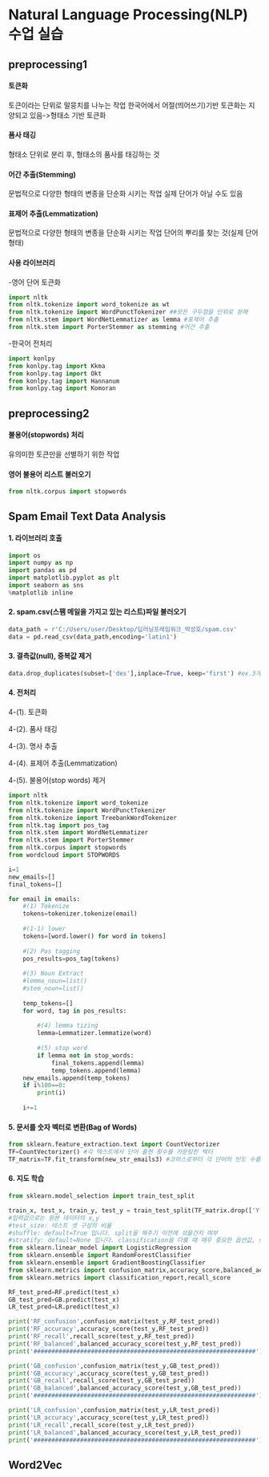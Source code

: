 # Natural Language Processing(NLP) 수업 실습
## preprocessing1
#### 토큰화

토큰이라는 단위로 말뭉치를 나누는 작업
한국어에서 어절(띄어쓰기)기반 토큰화는 지양되고 있음->형태소 기반 토큰화

#### 품사 태깅

형태소 단위로 분리 후, 형태소의 품사를 태깅하는 것

#### 어간 추출(Stemming)

문법적으로 다양한 형태의 변종을 단순화 시키는 작업
실제 단어가 아닐 수도 있음

#### 표제어 추출(Lemmatization)

문법적으로 다양한 형태의 변종을 단순화 시키는 작업
단어의 뿌리를 찾는 것(실제 단어 형태)

#### 사용 라이브러리

-영어 단어 토큰화
``` Python
import nltk
from nltk.tokenize import word_tokenize as wt 
from nltk.tokenize import WordPunctTokenizer ##모든 구두점을 단위로 분해
from nltk.stem import WordNetLemmatizer as lemma #표제어 추출
from nltk.stem import PorterStemmer as stemming #어간 추출
``` 

-한국어 전처리
``` Python
import konlpy
from konlpy.tag import Kkma
from konlpy.tag import Okt
from konlpy.tag import Hannanum
from konlpy.tag import Komoran
```
## preprocessing2
#### 불용어(stopwords) 처리

유의미한 토큰만을 선별하기 위한 작업

#### 영어 불용어 리스트 불러오기
``` Python
from nltk.corpus import stopwords
``` 
## Spam Email Text Data Analysis
#### 1. 라이브러리 호출
``` Python
import os
import numpy as np
import pandas as pd
import matplotlib.pyplot as plt
import seaborn as sns
%matplotlib inline
``` 
#### 2. spam.csv(스팸 메일을 가지고 있는 리스트)파일 불러오기
``` Python
data_path = r'C:/Users/user/Desktop/딥러닝프레임워크_박성호/spam.csv'
data = pd.read_csv(data_path,encoding='latin1')

``` 
#### 3. 결측값(null), 중복값 제거
``` Python
data.drop_duplicates(subset=['des'],inplace=True, keep='first') #ex.3개가 중복되었을 때 첫 번째것만 남기고 나머지 제거(keep='first') #last or False
``` 
#### 4. 전처리
  4-(1). 토큰화

  4-(2). 품사 태깅

  4-(3). 명사 추출

  4-(4). 표제어 추출(Lemmatization)

  4-(5). 불용어(stop words) 제거
``` Python
import nltk
from nltk.tokenize import word_tokenize
from nltk.tokenize import WordPunctTokenizer
from nltk.tokenize import TreebankWordTokenizer
from nltk.tag import pos_tag
from nltk.stem import WordNetLemmatizer
from nltk.stem import PorterStemmer
from nltk.corpus import stopwords
from wordcloud import STOPWORDS

i=1
new_emails=[]
final_tokens=[]

for email in emails:
    #(1) Tokenize
    tokens=tokenizer.tokenize(email)
    
    #(1-1) lower
    tokens=[word.lower() for word in tokens]
    
    #(2) Pos tagging
    pos_results=pos_tag(tokens)
    
    #(3) Noun Extract
    #lemma_noun=list()
    #stem_noun=list()
    
    temp_tokens=[]
    for word, tag in pos_results:
        
        #(4) lemma tizing
        lemma=Lemmatizer.lemmatize(word)
        
        #(5) stop word
        if lemma not in stop_words:
            final_tokens.append(lemma)
            temp_tokens.append(lemma)
    new_emails.append(temp_tokens)
    if i%100==0:
        print(i)
        
    i+=1
```
#### 5. 문서를 숫자 벡터로 변환(Bag of Words)
``` Python
from sklearn.feature_extraction.text import CountVectorizer
TF=CountVectorizer() #각 텍스트에서 단어 출현 횟수를 카운팅한 벡터
TF_matrix=TF.fit_transform(new_str_emails3) #코퍼스로부터 각 단어의 빈도 수를 기록
```
#### 6. 지도 학습
``` Python
from sklearn.model_selection import train_test_split

train_x, test_x, train_y, test_y = train_test_split(TF_matrix.drop(['Y'],axis=1),TF_matrix['Y'],test_size=0.30, stratify=Y, random_state=2313, shuffle=True)
#입력값으로는 원본 데이터의 x,y
#test_size: 테스트 셋 구성의 비율
#shuffle: default=True 입니다. split을 해주기 이전에 섞을건지 여부
#stratify: default=None 입니다. classification을 다룰 때 매우 중요한 옵션값, stratify 값을 target으로 지정해주면 각각의 class 비율(ratio)을 train / validation에 유지해 줍니다. (한 쪽에 쏠려서 분배되는 것을 방지합니다) 만약 이 옵션을 지정해 주지 않고 classification 문제를 다룬다면, 성능의 차이가 많이 날 수 있습니다.
from sklearn.linear_model import LogisticRegression
from sklearn.ensemble import RandomForestClassifier
from sklearn.ensemble import GradientBoostingClassifier
from sklearn.metrics import confusion_matrix,accuracy_score,balanced_accuracy_score
from sklearn.metrics import classification_report,recall_score

RF_test_pred=RF.predict(test_x)
GB_test_pred=GB.predict(test_x)
LR_test_pred=LR.predict(test_x)

print('RF_confusion',confusion_matrix(test_y,RF_test_pred))
print('RF_accuracy',accuracy_score(test_y,RF_test_pred))
print('RF_recall',recall_score(test_y,RF_test_pred))
print('RF_balanced',balanced_accuracy_score(test_y,RF_test_pred))
print('##############################################################')

print('GB_confusion',confusion_matrix(test_y,GB_test_pred))
print('GB_accuracy',accuracy_score(test_y,GB_test_pred))
print('GB_recall',recall_score(test_y,GB_test_pred))
print('GB_balanced',balanced_accuracy_score(test_y,GB_test_pred))
print('##############################################################')

print('LR_confusion',confusion_matrix(test_y,LR_test_pred))
print('LR_accuracy',accuracy_score(test_y,LR_test_pred))
print('LR_recall',recall_score(test_y,LR_test_pred))
print('LR_balanced',balanced_accuracy_score(test_y,LR_test_pred))
print('##############################################################')
```
## Word2Vec

